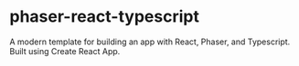 # phaser-react-typescript
A modern template for building an app with React, Phaser, and Typescript. Built using Create React App.
